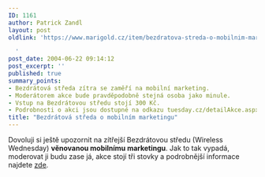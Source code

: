 ```yaml
---
ID: 1161
author: Patrick Zandl
layout: post
oldlink: 'https://www.marigold.cz/item/bezdratova-streda-o-mobilnim-marketingu

  '
post_date: 2004-06-22 09:14:12
post_excerpt: ''
published: true
summary_points:
- Bezdrátová středa zítra se zaměří na mobilní marketing.
- Moderátorem akce bude pravděpodobně stejná osoba jako minule.
- Vstup na Bezdrátovou středu stojí 300 Kč.
- Podrobnosti o akci jsou dostupné na odkazu tuesday.cz/detailAkce.aspx?id=190.
title: "Bezdrátová středa o mobilním marketingu"
---
```


<p>
Dovoluji si ještě upozornit na zítřejší Bezdrátovou středu (Wireless Wednesday) <strong>věnovanou mobilnímu marketingu</strong>. Jak to tak vypadá, moderovat ji budu zase já, akce stojí tři stovky a podrobnější informace najdete <a href="http://www.tuesday.cz/detailAkce.aspx?id=190">zde</a>.
</p>